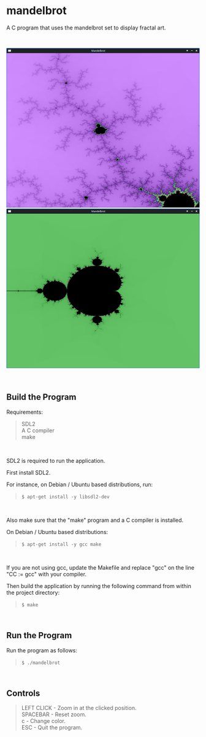 # mandelbrot
A C program that uses the mandelbrot set to display fractal art.

<br>

![screenshot](screenshots/mandelbrot_screenshot2.png)
![screenshot](screenshots/mandelbrot_screenshot.png)

<br>

## Build the Program

Requirements:

>SDL2  
A C compiler  
make  

<br>

SDL2 is required to run the application.

First install SDL2.

For instance, on Debian / Ubuntu based distributions, run:

>```$ apt-get install -y libsdl2-dev```

<br>

Also make sure that the "make" program and a C compiler is installed.

On Debian / Ubuntu based distributions:

>```$ apt-get install -y gcc make```

<br>

If you are not using gcc, update the Makefile and replace "gcc" on the line "CC := gcc" with your compiler.

Then build the application by running the following command from within the project directory:

>```$ make```

<br>

## Run the Program

Run the program as follows:

>```$ ./mandelbrot```

<br>

## Controls

>LEFT CLICK - Zoom in at the clicked position.  
SPACEBAR   - Reset zoom.  
c          - Change color.  
ESC        - Quit the program.  

